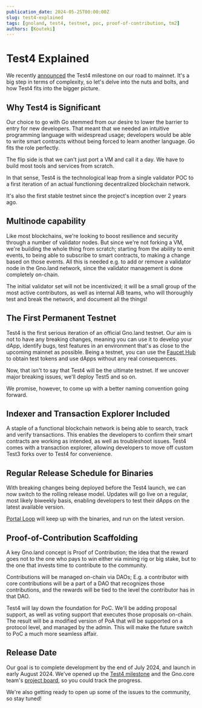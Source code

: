 ```yaml
---
publication_date: 2024-05-25T00:00:00Z
slug: test4-explained
tags: [gnoland, test4, testnet, poc, proof-of-contribution, tm2]
authors: [Kouteki]
---
```


# Test4 Explained

We recently [announced](https://gno.land/r/gnoland/blog:p/monthly-dev-8) the Test4 milestone on our road to mainnet. It's a big step in terms of complexity, so let's delve into the nuts and bolts, and how Test4 fits into the bigger picture.

## Why Test4 is Significant

Our choice to go with Go stemmed from our desire to lower the barrier to entry for new developers. That meant that we needed an intuitive programming language with widespread usage; developers would be able to write smart contracts without being forced to learn another language. Go fits the role perfectly. 

The flip side is that we can't just port a VM and call it a day. We have to build most tools and services from scratch.

In that sense, Test4 is the technological leap from a single validator POC to a first iteration of an actual functioning decentralized blockchain network. 

It's also the first stable testnet since the project's inception over 2 years ago.

## Multinode capability

Like most blockchains, we're looking to boost resilience and security through a number of validator nodes. But since we're not forking a VM, we're building the whole thing from scratch; starting from the ability to emit events, to being able to subscribe to smart contracts, to making a change based on those events. All this is needed e.g. to add or remove a validator node in the Gno.land network, since the validator management is done completely on-chain.

The initial validator set will not be incentivized; it will be a small group of the most active contributors, as well as internal AiB teams, who will thoroughly test and break the network, and document all the things!

## The First Permanent Testnet

Test4 is the first serious iteration of an official Gno.land testnet. Our aim is not to have any breaking changes, meaning you can use it to develop your dApp, identify bugs, test features in an environment that's as close to the upcoming mainnet as possible. Being a testnet, you can use the [Faucet Hub](https://faucet.gno.land/) to obtain test tokens and use dApps without any real consequences.

Now, that isn't to say that Test4 will be the ultimate testnet. If we uncover major breaking issues, we'll deploy Test5 and so on.

We promise, however, to come up with a better naming convention going forward.

## Indexer and Transaction Explorer Included

A staple of a functional blockchain network is being able to search, track and verify transactions. This enables the developers to confirm their smart contracts are working as intended, as well as troubleshoot issues. Test4 comes with a transaction explorer, allowing developers to move off custom Test3 forks over to Test4 for convenience.

## Regular Release Schedule for Binaries

With breaking changes being deployed before the Test4 launch, we can now switch to the rolling release model. Updates will go live on a regular, most likely biweekly basis, enabling developers to test their dApps on the latest available version.

[Portal Loop](https://docs.gno.land/concepts/portal-loop/) will keep up with the binaries, and run on the latest version.

## Proof-of-Contribution Scaffolding

A key Gno.land concept is Proof of Contribution; the idea that the reward goes not to the one who pays to win either via mining rig or big stake, but to the one that invests time to contribute to the community.

Contributions will be managed on-chain via DAOs; E.g. a contributor with core contributions will be a part of a DAO that recognizes those contributions, and the rewards will be tied to the level the contributor has in that DAO.

Test4 will lay down the foundation for PoC. We'll be adding proposal support, as well as voting support that executes those proposals on-chain. The result will be a modified version of PoA that will be supported on a protocol level, and managed by the admin. This will make the future switch to PoC a much more seamless affair.

## Release Date

Our goal is to complete development by the end of July 2024, and launch in early August 2024. We've opened up the [Test4 milestone](https://github.com/gnolang/gno/milestone/4) and the Gno.core team's [project board](https://github.com/orgs/gnolang/projects/38/views/5), so you could track the progress. 

We're also getting ready to open up some of the issues to the community, so stay tuned!